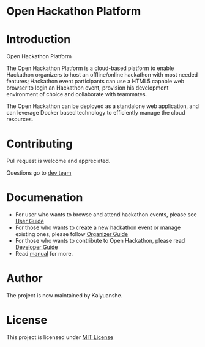 Open Hackathon Platform
======

# Introduction
Open Hackathon Platform

The Open Hackathon Platform is a cloud-based platform to enable Hackathon organizers to host an offline/online hackathon with most needed features; Hackathon event participants can use a HTML5 capable web browser to login an Hackathon event, provision his development environment of choice and collaborate with teammates.

The Open Hackathon can be deployed as a standalone web application, and can leverage Docker based technology to efficiently manage the cloud resources.

# Contributing
Pull request is welcome and appreciated.

Questions go to [dev team](mailto:msopentechdevsh@microsoft.com)

# Documenation
 - For user who wants to browse and attend hackathon events, please see [User Guide](https://github.com/kaiyuanshe/open-hackathon/wiki/%E5%BC%80%E6%94%BE%E9%BB%91%E5%AE%A2%E6%9D%BE%E5%B9%B3%E5%8F%B0%E4%BD%BF%E7%94%A8%E6%8C%87%E5%8D%97)
 - For those who wants to create a new hackathon event or manage existing ones, please follow [Organizer Guide](https://github.com/kaiyuanshe/open-hackathon/blob/master/documents/organizer_guide.md)
 - For those who wants to contribute to Open Hackathon, please read [Developer Guide](https://github.com/kaiyuanshe/open-hackathon/blob/master/documents/developer_guide.md)
 - Read [manual](https://github.com/kaiyuanshe/open-hackathon/blob/master/documents/README.md) for more.

# Author
The project is now maintained by Kaiyuanshe.

# License
This project is licensed under [MIT License](https://github.com/kaiyuanshe/open-hackathon/blob/master/license.txt)

